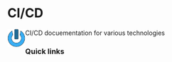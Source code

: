 # CI/CD
<img align="left" width="40" height="40" src="../../data/images/logo_256x256.png">

CI/CD docuementation for various technologies

### Quick links

<!-- 
vim: ts=2:sw=2:sts=2
-->
